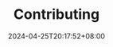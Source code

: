 ---
title: Contributing
titleIcon: fa-solid fa-heart-circle-bolt text-danger fa-beat
date: 2024-04-25T20:17:52+08:00
description: Hugo FixIt is eager for enthusiasm and participation from the open-source community. We need your support.
keywords: 
  - hugo-fixit
  - FixIt
  - Contribution
---